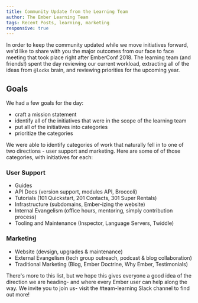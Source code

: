 ```yaml
---
title: Community Update from the Learning Team
author: The Ember Learning Team
tags: Recent Posts, learning, marketing
responsive: true
---
```


In order to keep the community updated while we move initiatives forward, we'd like to share with you the major outcomes from our face to face meeting that took place right after EmberConf 2018. The learning team (and friends!) spent the day reviewing our current workload, extracting all of the ideas from `@locks` brain, and reviewing priorities for the upcoming year.

## Goals

We had a few goals for the day:

- craft a mission statement
- identify all of the initiatives that were in the scope of the learning team
- put all of the initiatives into categories
- prioritize the categories

We were able to identify categories of work that naturally fell in to one of two directions - user support and marketing. Here are some of of those categories, with initiatives for each:

### User Support

- Guides
- API Docs (version support, modules API, Broccoli)
- Tutorials (101 Quickstart, 201 Contacts, 301 Super Rentals)
- Infrastructure (subdomains, Ember-izing the website)
- Internal Evangelism (office hours, mentoring, simply contribution process)
- Tooling and Maintenance (Inspector, Language Servers, Twiddle)

### Marketing

- Website (devsign, upgrades & maintenance)
- External Evangelism (tech group outreach, podcast & blog collaboration)
- Traditional Marketing (Blog, Ember Doctrine, Why Ember, Testimonials)

There's more to this list, but we hope this gives everyone a good idea of the direction we are heading- and where every Ember user can help along the way. We invite you to join us- visit the #team-learning Slack channel to find out more!